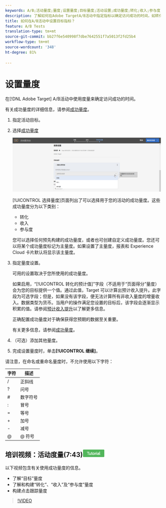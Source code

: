 ```yaml
---
keywords: A/B;活动量度;量度;设置量度;目标量度;活动设置;成功量度;转化;收入;参与度
description: 了解如何在Adobe TargetA/B活动中指定指标以确定访问成功的时间，如转化、收入和参与。
title: 如何在A/B活动中设置目标指标？
feature: A/B Tests
translation-type: tm+mt
source-git-commit: bb27f6e540998f7dbe7642551f7a5013f2fd25b4
workflow-type: tm+mt
source-wordcount: '348'
ht-degree: 81%

---
```



# 设置量度

在[!DNL Adobe Target] A/B活动中使用度量来确定访问成功的时间。

有关成功量度的详细信息，请参阅[成功量度](/help/c-activities/r-success-metrics/success-metrics.md#reference_D011575C85DA48E989A244593D9B9924)。

1. 指定活动目标。
1. 选择[成功量度](/help/c-activities/r-success-metrics/success-metrics.md#reference_D011575C85DA48E989A244593D9B9924)

   ![选择成功量度](/help/c-activities/t-test-ab/t-test-create-ab/assets/ab_metrics-new.png)

   [!UICONTROL 选择量度]页面列出了可以选择用于您的活动的成功量度。这些成功量度分为以下类别：

   * 转化
   * 收入
   * 参与度

   您可以选择任何预先构建的成功量度，或者也可创建自定义成功量度。您还可以将某个成功量度标记为主量度。如果设置了主量度，报表和 Experience Cloud 卡片默认将显示该主量度。
1. 指定量度设置。

   可用的设置取决于您所使用的成功量度。

   如果启用，“[!UICONTROL 转化的预计值]”字段（不适用于“页面得分”量度）会为您的目标提供一个值。通过此值，Target 可以计算出预计收入提升。此字段为可选字段；但是，如果没有该字段，便无法计算所有非收入量度的增量收入。数据类型为货币。当用户的操作满足您设置的目标后，该字段会逐渐显示积累的值。请参阅[预计收入提升](/help/administrating-target/r-target-account-preferences/estimating-lift-in-revenue.md)以了解更多信息。

   正确配置成功量度对于确保获得您预期的数据至关重要。

   有关更多信息，请参阅[成功量度](/help/c-activities/r-success-metrics/success-metrics.md#reference_D011575C85DA48E989A244593D9B9924)。
1. （可选）添加其他量度。
1. 完成设置量度时，单击&#x200B;**[!UICONTROL 继续]**。


请注意，在命名或重命名量度时，不允许使用以下字符：

| 字符 | 描述 |
|--- |--- |
| / | 正斜线 |
| ? | 问号 |
| # | 数字符号 |
| : | 冒号 |
| = | 等号 |
| + | 加号 |
| - | 减号 |
| @ | @ 符号 |

## 培训视频：活动度量(7:43)![教程标记](/help/assets/tutorial.png)

以下视频包含有关使用成功量度的信息。

* 了解“目标”量度
* 了解和构建“转化”、“收入”及“参与度”量度
* 构建点击跟踪量度

>[!VIDEO](https://video.tv.adobe.com/v/17380)
